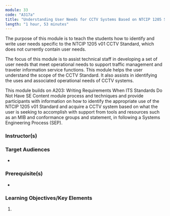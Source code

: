 ```yaml
---
module: 33
code: "A317a"
title: "Understanding User Needs for CCTV Systems Based on NTCIP 1205 Standard"
length: "1 hour, 53 minutes"
---
```

The purpose of this module is to teach the students how to identify and write user needs specific to the NTCIP 1205 v01 CCTV Standard, which does not currently contain user needs.

The focus of this module is to assist technical staff in developing a set of user needs that meet operational needs to support traffic management and traveler information service functions. This module helps the user understand the scope of the CCTV Standard. It also assists in identifying the uses and associated operational needs of CCTV systems.

This module builds on A203: Writing Requirements When ITS Standards Do Not Have SE Content module process and techniques and provide participants with information on how to identify the appropriate use of the NTCIP 1205 v01 Standard and acquire a CCTV system based on what the user is seeking to accomplish with support from tools and resources such as an MIB and conformance groups and statement, in following a Systems Engineering Process (SEP).

### Instructor(s)


### Target Audiences
* 

### Prerequisite(s)
* 

### Learning Objectives/Key Elements
1. 